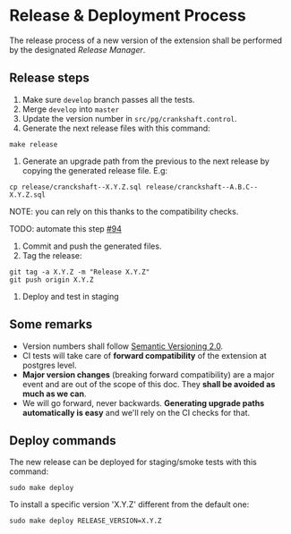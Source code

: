 # Release & Deployment Process

The release process of a new version of the extension
shall be performed by the designated *Release Manager*.

## Release steps
1. Make sure `develop` branch passes all the tests.
1. Merge `develop` into `master`
1. Update the version number in `src/pg/crankshaft.control`.
1. Generate the next release files with this command:

  ```shell
  make release
  ```
1. Generate an upgrade path from the previous to the next release by copying the generated release file. E.g:

  ```shell
  cp release/cranckshaft--X.Y.Z.sql release/cranckshaft--A.B.C--X.Y.Z.sql
  ```
  NOTE: you can rely on this thanks to the compatibility checks. 
  
  TODO: automate this step [#94](https://github.com/CartoDB/crankshaft/issues/94)
1. Commit and push the generated files.
1. Tag the release:

  ```
  git tag -a X.Y.Z -m "Release X.Y.Z"
  git push origin X.Y.Z
  ```
1. Deploy and test in staging


## Some remarks
* Version numbers shall follow [Semantic Versioning 2.0](http://semver.org/).
* CI tests will take care of **forward compatibility** of the extension at postgres level.
* **Major version changes** (breaking forward compatibility) are a major event and are out of the scope of this doc. They **shall be avoided as much as we can**.
* We will go forward, never backwards. **Generating upgrade paths automatically is easy** and we'll rely on the CI checks for that.

## Deploy commands

The new release can be deployed for staging/smoke tests with this command:

  ```shell
  sudo make deploy
  ```

To install a specific version 'X.Y.Z' different from the default one:

  ```shell
  sudo make deploy RELEASE_VERSION=X.Y.Z
  ```
